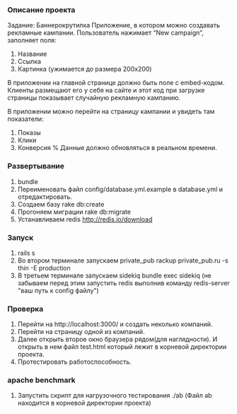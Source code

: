 ### Описание проекта ###
Задание: Баннерокрутилка
Приложение, в котором можно создавать рекламные кампании. 
Пользователь нажимает “New campaign”, заполняет поля:

1. Название
2. Ссылка
3. Картинка (ужимается до размера 200x200)

В приложении на главной странице должно быть поле с embed-кодом.
Клиенты размещают его у себя на сайте и этот код при загрузке страницы показывает случайную рекламную кампанию.

В приложении можно перейти на страницу кампании и увидеть там показатели:

1. Показы
2. Клики
3. Конверсия %
Данные должно обновляться в реальном времени.

### Развертывание ###
1. bundle
2. Переименовать файл config/database.yml.example в database.yml и отредактировать.
3. Создаем базу
rake db:create
4. Прогоняем миграции
rake db:migrate
5. Устанавливаем redis
http://redis.io/download

### Запуск ###
1. rails s
2. Во втором терминале запускаем private_pub
rackup private_pub.ru -s thin -E production
3. В третьем терминале запускаем sidekiq
bundle exec sidekiq (не забываем перед этим запустить redis выполнив команду redis-server "ваш путь к config файлу")

### Проверка ###
1. Перейти на http://localhost:3000/ и создать неколько компаний.
2. Перейти на страницу одной из компаний.
3. Далее открыть второе окно браузера рядом(для наглядности). И открыть в нем файл test.html который лежит в корневой директории проекта.
4. Протестировать работоспособность.

### apache benchmark ###
1. Запустить скрипт для нагрузочного тестирования ./ab
(Файл ab находится в корневой директории проекта)